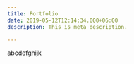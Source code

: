 ```yaml
---
title: Portfolio
date: 2019-05-12T12:14:34.000+06:00
description: This is meta description.

---
```

abcdefghijk